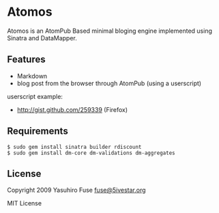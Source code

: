 Atomos
======

Atomos is an AtomPub Based minimal bloging engine implemented using Sinatra and DataMapper.

Features
--------

* Markdown
* blog post from the browser through AtomPub (using a userscript)

userscript example:

* http://gist.github.com/259339 (Firefox)

Requirements
------------

	$ sudo gem install sinatra builder rdiscount
	$ sudo gem install dm-core dm-validations dm-aggregates

License
-------

Copyright 2009 Yasuhiro Fuse <fuse@5ivestar.org>

MIT License

